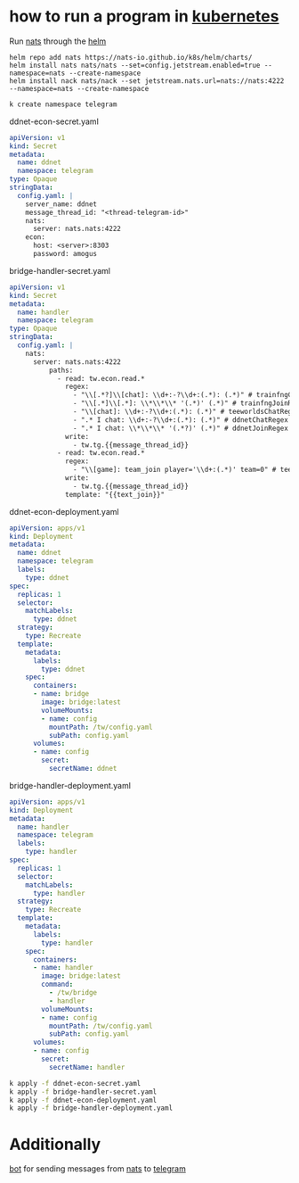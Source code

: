 # how to run a program in [kubernetes](https://kubernetes.io/)
Run [nats](https://github.com/nats-io) through the [helm](https://helm.sh)
```
helm repo add nats https://nats-io.github.io/k8s/helm/charts/
helm install nats nats/nats --set=config.jetstream.enabled=true --namespace=nats --create-namespace
helm install nack nats/nack --set jetstream.nats.url=nats://nats:4222 --namespace=nats --create-namespace
```

```bash
k create namespace telegram
```

ddnet-econ-secret.yaml
```yaml
apiVersion: v1
kind: Secret
metadata:
  name: ddnet
  namespace: telegram
type: Opaque
stringData:
  config.yaml: |
    server_name: ddnet
    message_thread_id: "<thread-telegram-id>"
    nats:
      server: nats.nats:4222
    econ:
      host: <server>:8303
      password: amogus
```

bridge-handler-secret.yaml
```yaml
apiVersion: v1
kind: Secret
metadata:
  name: handler
  namespace: telegram
type: Opaque
stringData:
  config.yaml: |
    nats:
      server: nats.nats:4222
          paths:
            - read: tw.econ.read.*
              regex:
                - "\\[.*?]\\[chat]: \\d+:-?\\d+:(.*): (.*)" # trainfngChatRegex
                - "\\[.*]\\[.*]: \\*\\*\\* '(.*)' (.*)" # trainfngJoinRegex
                - "\\[chat]: \\d+:-?\\d+:(.*): (.*)" # teeworldsChatRegex
                - ".* I chat: \\d+:-?\\d+:(.*): (.*)" # ddnetChatRegex
                - ".* I chat: \\*\\*\\* '(.*?)' (.*)" # ddnetJoinRegex
              write:
                - tw.tg.{{message_thread_id}}
            - read: tw.econ.read.*
              regex:
                - "\\[game]: team_join player='\\d+:(.*)' team=0" # teeworldsJoinRegex
              write:
                - tw.tg.{{message_thread_id}}
              template: "{{text_join}}"
```

ddnet-econ-deployment.yaml
```yaml
apiVersion: apps/v1
kind: Deployment
metadata:
  name: ddnet
  namespace: telegram
  labels:
    type: ddnet
spec:
  replicas: 1
  selector:
    matchLabels:
      type: ddnet
  strategy:
    type: Recreate
  template:
    metadata:
      labels:
        type: ddnet
    spec:
      containers:
      - name: bridge
        image: bridge:latest
        volumeMounts:
        - name: config
          mountPath: /tw/config.yaml
          subPath: config.yaml
      volumes:
      - name: config
        secret:
          secretName: ddnet
```

bridge-handler-deployment.yaml
```yaml
apiVersion: apps/v1
kind: Deployment
metadata:
  name: handler
  namespace: telegram
  labels:
    type: handler
spec:
  replicas: 1
  selector:
    matchLabels:
      type: handler
  strategy:
    type: Recreate
  template:
    metadata:
      labels:
        type: handler
    spec:
      containers:
      - name: handler
        image: bridge:latest
        command:
          - /tw/bridge
          - handler
        volumeMounts:
        - name: config
          mountPath: /tw/config.yaml
          subPath: config.yaml
      volumes:
      - name: config
        secret:
          secretName: handler
```

```bash
k apply -f ddnet-econ-secret.yaml 
k apply -f bridge-handler-secret.yaml 
k apply -f ddnet-econ-deployment.yaml 
k apply -f bridge-handler-deployment.yaml
```

# Additionally
[bot](https://github.com/teeworlds-nats/nats-to-telegram) for sending messages from [nats](https://github.com/nats-io) to [telegram](https://telegram.org)
